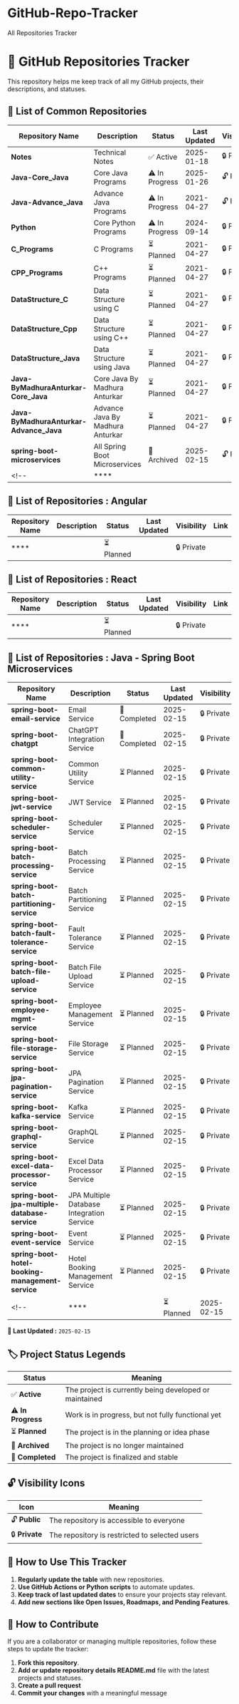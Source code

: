# GitHub-Repo-Tracker
All Repositories Tracker

# 🚀 GitHub Repositories Tracker
This repository helps me keep track of all my GitHub projects, their descriptions, and statuses.

## 📂 List of Common Repositories
| Repository Name | Description | Status | Last Updated | Visibility | Link |
|--------------------------|---------------------------|----------------|-----------------|-----------|-------------------|
| **Notes** | Technical Notes | ✅ Active | 2025-01-18 | 🔒 Private | [Notes](https://github.com/siddhantpatni0407/Notes.git) |
| **Java-Core_Java** | Core Java Programs | ⚠️ In Progress | 2025-01-26 | 🔓 Public | [Java-Core_Java](https://github.com/siddhantpatni0407/Java-Core_Java.git) |
| **Java-Advance_Java** | Advance Java Programs | ⚠️ In Progress | 2021-04-27 | 🔓 Public | [Java-Core_Java](https://github.com/siddhantpatni0407/Java-Advance_Java.git) |
| **Python** | Core Python Programs | ⚠️ In Progress | 2024-09-14 | 🔒 Private | [Python](https://github.com/siddhantpatni0407/Python.git) |
| **C_Programs** | C Programs | ⏳ Planned | 2021-04-27 | 🔒 Private | [C_Programs](https://github.com/siddhantpatni0407/C_Programs.git) |
| **CPP_Programs** | C++ Programs | ⏳ Planned | 2021-04-27 | 🔒 Private | [CPP_Programs](https://github.com/siddhantpatni0407/CPP_Programs.git) |
| **DataStructure_C** | Data Structure using C | ⏳ Planned | 2021-04-27 | 🔒 Private | [DataStructure_C](https://github.com/siddhantpatni0407/DataStructure_C.git) |
| **DataStructure_Cpp** | Data Structure using C++ | ⏳ Planned | 2021-04-27 | 🔒 Private | [DataStructure_Cpp](https://github.com/siddhantpatni0407/DataStructure_Cpp.git) |
| **DataStructure_Java** | Data Structure using Java | ⏳ Planned | 2021-04-27 | 🔒 Private | [DataStructure_Java](https://github.com/siddhantpatni0407/DataStructure_Java.git) |
| **Java-ByMadhuraAnturkar-Core_Java** | Core Java By Madhura Anturkar | ⏳ Planned | 2021-04-27 | 🔒 Private | [Java-ByMadhuraAnturkar-Core_Java](https://github.com/siddhantpatni0407/Java-ByMadhuraAnturkar-Core_Java.git) |
| **Java-ByMadhuraAnturkar-Advance_Java** | Advance Java By Madhura Anturkar | ⏳ Planned | 2021-04-27 | 🔒 Private | [Java-ByMadhuraAnturkar-Advance_Java](https://github.com/siddhantpatni0407/Java-ByMadhuraAnturkar-Advance_Java.git) |
| **spring-boot-microservices** | All Spring Boot Microservices | 🛑 Archived | 2025-02-15 | 🔓 Public | [spring-boot-microservices](https://github.com/siddhantpatni0407/spring-boot-microservices.git) |
<!-- | **** |  |  |  | []() | -->

## 📂 List of Repositories : Angular
| Repository Name | Description | Status | Last Updated | Visibility | Link |
|--------------------------|---------------------------|----------------|-----------------|-----------|-------------------|
| **** |  | ⏳ Planned |  | 🔒 Private | []() |

## 📂 List of Repositories : React
| Repository Name | Description | Status | Last Updated | Visibility | Link |
|--------------------------|---------------------------|----------------|-----------------|-----------|-------------------|
| **** |  | ⏳ Planned |  | 🔒 Private | []() |

## 📂 List of Repositories : Java - Spring Boot Microservices
| Repository Name | Description | Status | Last Updated | Visibility | Link |
|-----------------------|-------------|--------|--------------|------|------------------------|
| **spring-boot-email-service** | Email Service | 🚀 Completed | 2025-02-15 | 🔒 Private | [spring-boot-email-service](https://github.com/siddhantpatni0407/spring-boot-email-service.git) |
| **spring-boot-chatgpt** | ChatGPT Integration Service | 🚀 Completed | 2025-02-15 | 🔒 Private | [spring-boot-chatgpt](https://github.com/siddhantpatni0407/spring-boot-chatgpt.git) |
| **spring-boot-common-utility-service** | Common Utility Service | ⏳ Planned | 2025-02-15 | 🔒 Private | [spring-boot-common-utility-service](https://github.com/siddhantpatni0407/spring-boot-common-utility-service.git) |
| **spring-boot-jwt-service** | JWT Service | ⏳ Planned | 2025-02-15 | 🔒 Private | [spring-boot-jwt-service](https://github.com/siddhantpatni0407/spring-boot-jwt-service.git) |
| **spring-boot-scheduler-service** | Scheduler Service | ⏳ Planned | 2025-02-15 | 🔒 Private | [spring-boot-scheduler-service](https://github.com/siddhantpatni0407/spring-boot-scheduler-service.git) |
| **spring-boot-batch-processing-service** | Batch Processing Service | ⏳ Planned | 2025-02-15 | 🔒 Private | [spring-boot-batch-processing-service](https://github.com/siddhantpatni0407/spring-boot-batch-processing-service.git) |
| **spring-boot-batch-partitioning-service** | Batch Partitioning Service | ⏳ Planned | 2025-02-15 | 🔒 Private | [spring-boot-batch-partitioning-service](https://github.com/siddhantpatni0407/spring-boot-batch-partitioning-service.git) |
| **spring-boot-batch-fault-tolerance-service** | Fault Tolerance Service | ⏳ Planned | 2025-02-15 | 🔒 Private | [spring-boot-batch-fault-tolerance-service](https://github.com/siddhantpatni0407/spring-boot-batch-fault-tolerance-service.git) |
| **spring-boot-batch-file-upload-service** | Batch File Upload Service  | ⏳ Planned | 2025-02-15 | 🔒 Private | [spring-boot-batch-file-upload-service](https://github.com/siddhantpatni0407/spring-boot-batch-file-upload-service.git) |
| **spring-boot-employee-mgmt-service** | Employee Management Service | ⏳ Planned | 2025-02-15 | 🔒 Private | [spring-boot-employee-mgmt-service](https://github.com/siddhantpatni0407/spring-boot-employee-mgmt-service.git) |
| **spring-boot-file-storage-service** | File Storage Service | ⏳ Planned | 2025-02-15 | 🔒 Private | [spring-boot-file-storage-service](https://github.com/siddhantpatni0407/spring-boot-file-storage-service.git) |
| **spring-boot-jpa-pagination-service** | JPA Pagination Service | ⏳ Planned | 2025-02-15 | 🔒 Private | [spring-boot-jpa-pagination-service](https://github.com/siddhantpatni0407/spring-boot-jpa-pagination-service.git) |
| **spring-boot-kafka-service** | Kafka Service | ⏳ Planned | 2025-02-15 | 🔒 Private | [spring-boot-kafka-service](https://github.com/siddhantpatni0407/spring-boot-kafka-service.git) |
| **spring-boot-graphql-service** | GraphQL Service | ⏳ Planned | 2025-02-15 | 🔒 Private | [spring-boot-graphql-service](https://github.com/siddhantpatni0407/spring-boot-graphql-service.git) |
| **spring-boot-excel-data-processor-service** | Excel Data Processor Service | ⏳ Planned | 2025-02-15 | 🔒 Private | [spring-boot-excel-data-processor-service](https://github.com/siddhantpatni0407/spring-boot-excel-data-processor-service.git) |
| **spring-boot-jpa-multiple-database-service** | JPA Multiple Database Integration Service | ⏳ Planned | 2025-02-15 | 🔒 Private | [spring-boot-jpa-multiple-database-service](https://github.com/siddhantpatni0407/spring-boot-jpa-multiple-database-service.git) |
| **spring-boot-event-service** | Event Service | ⏳ Planned | 2025-02-15 | 🔒 Private | [spring-boot-event-service](https://github.com/siddhantpatni0407/spring-boot-event-service.git) |
| **spring-boot-hotel-booking-management-service** | Hotel Booking Management Service | ⏳ Planned | 2025-02-15 | 🔒 Private | [spring-boot-hotel-booking-management-service](https://github.com/siddhantpatni0407/spring-boot-hotel-booking-management-service.git) |
<!--| **** |  | ⏳ Planned | 2025-02-15 | 🔒 Private | []() |-->

**📝 Last Updated :** `2025-02-15`

## 🏷 Project Status Legends
| Status | Meaning |
|--------|---------|
| ✅ **Active** | The project is currently being developed or maintained |
| ⚠️ **In Progress** | Work is in progress, but not fully functional yet |
| ⏳ **Planned** | The project is in the planning or idea phase |
| 🛑 **Archived** | The project is no longer maintained |
| 🚀 **Completed** | The project is finalized and stable |

## 🔓 **Visibility Icons**
| Icon | Meaning |
|------|---------|
| 🔓 **Public** | The repository is accessible to everyone |
| 🔒 **Private** | The repository is restricted to selected users |

## 📜 How to Use This Tracker
1. **Regularly update the table** with new repositories.
2. **Use GitHub Actions or Python scripts** to automate updates.
3. **Keep track of last updated dates** to ensure your projects stay relevant.
4. **Add new sections like Open Issues, Roadmaps, and Pending Features**.

## 📌 How to Contribute
If you are a collaborator or managing multiple repositories, follow these steps to update the tracker:
1. **Fork this repository**.
2. **Add or update repository details README.md** file with the latest projects and statuses.
3. **Create a pull request** 
4. **Commit your changes** with a meaningful message